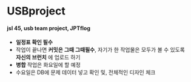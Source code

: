 # USBproject  
#### **jsl 45, usb team project, JPTflog**  

- __일정표 확인 필수__   
- 작업이 끝나면 __커밋은 그때 그때필수__, 자기가 한 작업물은 모두가 볼 수 있도록  
__자신의 브런치__ 에 업로드 하기    
- __병합__ 작업은 화요일에 할 예정  
- 수요일은 DB에 문제 데이터 넣고 확인 및, 전체적인 디자인 체크  
